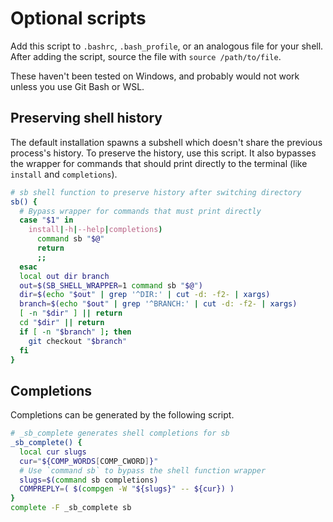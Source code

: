 # Optional scripts

Add this script to `.bashrc`, `.bash_profile`, or an analogous file for your shell. After adding the script, source the file with `source /path/to/file`. 

These haven't been tested on Windows, and probably would not work unless you use Git Bash or WSL.

## Preserving shell history

The default installation spawns a subshell which doesn't share the previous process's history. To preserve the history, use this script. It also bypasses the wrapper for commands that should print directly to the terminal (like `install` and `completions`). 

```bash
# sb shell function to preserve history after switching directory
sb() {
  # Bypass wrapper for commands that must print directly
  case "$1" in
    install|-h|--help|completions)
      command sb "$@"
      return
      ;;
  esac
  local out dir branch
  out=$(SB_SHELL_WRAPPER=1 command sb "$@")
  dir=$(echo "$out" | grep '^DIR:' | cut -d: -f2- | xargs)
  branch=$(echo "$out" | grep '^BRANCH:' | cut -d: -f2- | xargs)
  [ -n "$dir" ] || return
  cd "$dir" || return
  if [ -n "$branch" ]; then
    git checkout "$branch"
  fi
}
```

## Completions

Completions can be generated by the following script.

```bash
# _sb_complete generates shell completions for sb
_sb_complete() {
  local cur slugs
  cur="${COMP_WORDS[COMP_CWORD]}"
  # Use `command sb` to bypass the shell function wrapper
  slugs=$(command sb completions)
  COMPREPLY=( $(compgen -W "${slugs}" -- ${cur}) )
}
complete -F _sb_complete sb
```